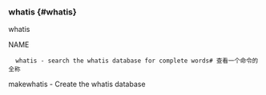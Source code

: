 ### whatis {#whatis}

whatis

NAME

      whatis - search the whatis database for complete words# 查看一个命令的全称

makewhatis - Create the whatis database